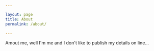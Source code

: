 ```yaml
---

layout: page
title: About
permalink: /about/

---
```


Amout me, well I'm me and I don't like to publish my details on line...